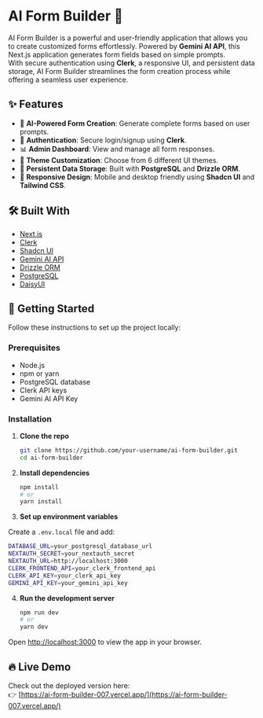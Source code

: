 
# AI Form Builder 🚀

AI Form Builder is a powerful and user-friendly application that allows you to create customized forms effortlessly. Powered by **Gemini AI API**, this Next.js application generates form fields based on simple prompts.  
With secure authentication using **Clerk**, a responsive UI, and persistent data storage, AI Form Builder streamlines the form creation process while offering a seamless user experience.

## ✨ Features

- 🔮 **AI-Powered Form Creation**: Generate complete forms based on user prompts.
- 🔐 **Authentication**: Secure login/signup using **Clerk**.
- 📊 **Admin Dashboard**: View and manage all form responses.
- 🎨 **Theme Customization**: Choose from 6 different UI themes.
- 💾 **Persistent Data Storage**: Built with **PostgreSQL** and **Drizzle ORM**.
- 📱 **Responsive Design**: Mobile and desktop friendly using **Shadcn UI** and **Tailwind CSS**.

## 🛠️ Built With

- [Next.js](https://nextjs.org/)
- [Clerk](https://clerk.dev/)
- [Shadcn UI](https://ui.shadcn.dev/)
- [Gemini AI API](https://deepmind.google/technologies/gemini/)
- [Drizzle ORM](https://orm.drizzle.team/)
- [PostgreSQL](https://www.postgresql.org/)
- [DaisyUI](https://daisyui.com/)

## 🚀 Getting Started

Follow these instructions to set up the project locally:

### Prerequisites

- Node.js
- npm or yarn
- PostgreSQL database
- Clerk API keys
- Gemini AI API Key

### Installation

1. **Clone the repo**
   ```bash
   git clone https://github.com/your-username/ai-form-builder.git
   cd ai-form-builder
   ```

2. **Install dependencies**
   ```bash
   npm install
   # or
   yarn install
   ```

3. **Set up environment variables**

Create a `.env.local` file and add:

```bash
DATABASE_URL=your_postgresql_database_url
NEXTAUTH_SECRET=your_nextauth_secret
NEXTAUTH_URL=http://localhost:3000
CLERK_FRONTEND_API=your_clerk_frontend_api
CLERK_API_KEY=your_clerk_api_key
GEMINI_API_KEY=your_gemini_api_key
```

4. **Run the development server**
   ```bash
   npm run dev
   # or
   yarn dev
   ```

Open [http://localhost:3000](http://localhost:3000) to view the app in your browser.


## 🔥 Live Demo

Check out the deployed version here:  
👉 [https://ai-form-builder-007.vercel.app/](https://ai-form-builder-007.vercel.app/)
